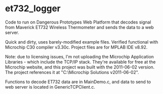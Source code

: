 # et732_logger
Code to run on Dangerous Prototypes Web Platform that decodes signal from Maverick ET732 Wireless Thermometer and sends the data to a web server.

Quick and dirty, uses barely-modified example files.  Verified functional with Microchip C30 compiler v3.30c.  Project files are for MPLAB IDE v8.92.

Note: due to licensing issues, I'm not uploading the Microchip Application Libraries - which include the TCP/IP stack.  They're available for free at the Microchip website, and this project was built with the 2011-06-02 version.  The project references it at "C:\Microchip Solutions v2011-06-02".

Functions to decode ET732 data are in MainDemo.c, and data to send to web server is located in GenericTCPClient.c.